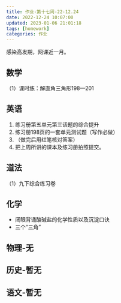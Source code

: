 ```yaml
---
title: 作业-第十七周-22-12.24
date: 2022-12-24 10:07:00
updated: 2023-01-06 21:01:18
tags: [homework]
categories: 作业
---
```


感染高发期，网课近一月。
<!--more-->


## 数学

（1）课时练：解直角三角形198—201

## 英语
 1. 练习册第五单元第三话题的综合提升
 2. 练习册198页的一套单元测试题（写作必做）
 3. （做完后用红笔核对答案）
 4. 把上周所讲的课本及练习册拍照提交。

## 道法

（1）九下综合练习卷

## 化学
- 闭眼背诵酸碱盐的化学性质以及沉淀口诀
- 三个“三角”

## 物理-无
## 历史-暂无
## 语文-暂无
